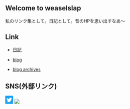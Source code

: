 ## Welcome to weaselslap 

私のリンク集として。日記として。昔のHPを思い出すなあ～

## Link
- [日記](DIARY.md)

- [blog](https://weaselslap.hatenablog.com)

- [blog archives](archives.md)


## SNS(外部リンク) 
[<img src="twitter_icon.jpg" width="5%">](https://twitter.com/weaselslap)
[<img src="instagram_icon.tif">](https://www.instagram.com/weaselslap)


<!-- admax -->
<script src="https://adm.shinobi.jp/s/c8032c1cfcc563a5faa8514c79a97a6b"></script>
<!-- admax -->

